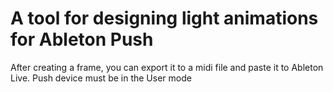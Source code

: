 # A tool for designing light animations for Ableton Push


After creating a frame, you can export it to a midi file and paste it to Ableton Live.
Push device must be in the User mode
